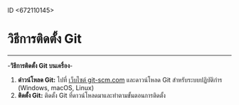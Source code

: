 ID <672110145>
# วิธีการติดตั้ง Git
---
-**วิธีการติดตั้ง Git บนเครื่อง**-
1. **ดําวน์โหลด Git:** ไปที่ [เว็บไซต์ git-scm.com](https://git-scm.com/downloads) และดาวน์โหลด Git สําหรับระบบปฏิบัติกําร (Windows,
macOS, Linux)
2. **ติดตั้ง Git:** ติดตั้ง Git ที่ดาวน์โหลดมาและทําตามขั้นตอนการติดตั้ง